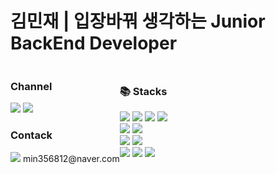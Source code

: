 # 김민재 | 입장바꿔 생각하는 Junior BackEnd Developer

<div style="display: flex; align-items: center">
  <div>
    <h3>Channel</h3>

  <div> 
    <a href="https://velog.io/@gimminjae"><img src="https://img.shields.io/badge/velong-20C997?style=for-the-badge&logo=velog&logoColor=white"></a>
    <a href="https://dazzling-spear-528.notion.site/1bd070d5d0354dae828325fc92024abd"><img src="https://img.shields.io/badge/이력서-000000?style=for-the-badge&logo=notion&logoColor=white"></a>
  </div>

<h3>Contack</h3>

<div> 
  <img src="https://img.shields.io/badge/Email-005FF9?style=for-the-badge&logo=Email.ru&logoColor=white">
  min356812@naver.com
</div>

</div>
<div>
<h3>📚 Stacks</h3>
<div> 
  <img src="https://img.shields.io/badge/HTML5-E34F26?style=for-the-badge&logo=html5&logoColor=white"> 
  <img src="https://img.shields.io/badge/CSS3-1572B6?style=for-the-badge&logo=html5&logoColor=white"> 
  <img src="https://img.shields.io/badge/thymeleaf-005F0F?style=for-the-badge&logo=thymeleaf&logoColor=white"> 
  <img src="https://img.shields.io/badge/javascript-F7DF1E?style=for-the-badge&logo=javascript&logoColor=black"> 
</div>
<div> 
  <img src="https://img.shields.io/badge/JAVA-007396?style=for-the-badge&logo=java&logoColor=white"> 
  <img src="https://img.shields.io/badge/spring boot-6DB33F?style=for-the-badge&logo=spring&logoColor=white"> 
</div>
<div> 
  <img src="https://img.shields.io/badge/mariaDB-003545?style=for-the-badge&logo=mariaDB&logoColor=white"> 
  <img src="https://img.shields.io/badge/mysql workbench-4479A1?style=for-the-badge&logo=mysql&logoColor=white"> 
</div>
<div> 
  <img src="https://img.shields.io/badge/IntelliJ IDEA-000000?style=for-the-badge&logo=IntelliJ IDEA&logoColor=white"> 
  <img src="https://img.shields.io/badge/notion-000000?style=for-the-badge&logo=notion&logoColor=white"> 
  <img src="https://img.shields.io/badge/postman-FF6C37?style=for-the-badge&logo=postman&logoColor=black"> 
</div>
</div>
</div>
